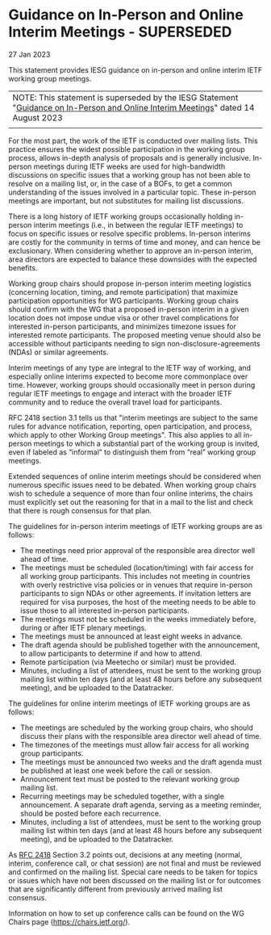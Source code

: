 Guidance on In-Person and Online Interim Meetings - SUPERSEDED
==============================================================

27 Jan 2023

This statement provides IESG guidance on in-person and online interim IETF working group meetings.



|  |
| --- |
| NOTE: This statement is superseded by the IESG Statement "[Guidance on In-Person and Online Interim Meetings](https://www.ietf.org/about/groups/iesg/statements/interim-meetings-guidance/)" dated 14 August 2023 |
|  |

For the most part, the work of the IETF is conducted over mailing lists. This practice ensures the widest possible participation in the working group process, allows in-depth analysis of proposals and is generally inclusive. In-person meetings during IETF weeks are used for high-bandwidth discussions on specific issues that a working group has not been able to resolve on a mailing list, or, in the case of a BOFs, to get a common understanding of the issues involved in a particular topic. These in-person meetings are important, but not substitutes for mailing list discussions.

There is a long history of IETF working groups occasionally holding in-person interim meetings (i.e., in between the regular IETF meetings) to focus on specific issues or resolve specific problems. In-person interims are costly for the community in terms of time and money, and can hence be exclusionary. When considering whether to approve an in-person interim, area directors are expected to balance these downsides with the expected benefits.

Working group chairs should propose in-person interim meeting logistics (concerning location, timing, and remote participation) that maximize participation opportunities for WG participants. Working group chairs should confirm with the WG that a proposed in-person interim in a given location does not impose undue visa or other travel complications for interested in-person participants, and minimizes timezone issues for interested remote participants. The proposed meeting venue should also be accessible without participants needing to sign non-disclosure-agreements (NDAs) or similar agreements.

Interim meetings of any type are integral to the IETF way of working, and especially online interims expected to become more commonplace over time. However, working groups should occasionally meet in person during regular IETF meetings to engage and interact with the broader IETF community and to reduce the overall travel load for participants.

RFC 2418 section 3.1 tells us that "interim meetings are subject to the same rules for advance notification, reporting, open participation, and process, which apply to other Working Group meetings". This also applies to all in-person meetings to which a substantial part of the working group is invited, even if labeled as “informal” to distinguish them from “real” working group meetings.

Extended sequences of online interim meetings should be considered when numerous specific issues need to be debated. When working group chairs wish to schedule a sequence of more than four online interims, the chairs must explicitly set out the reasoning for that in a mail to the list and check that there is rough consensus for that plan.

The guidelines for in-person interim meetings of IETF working groups are as follows:

* The meetings need prior approval of the responsible area director well ahead of time.
* The meetings must be scheduled (location/timing) with fair access for all working group participants. This includes not meeting in countries with overly restrictive visa policies or in venues that require in-person participants to sign NDAs or other agreements. If invitation letters are required for visa purposes, the host of the meeting needs to be able to issue those to all interested in-person participants.
* The meetings must not be scheduled in the weeks immediately before, during or after IETF plenary meetings.
* The meetings must be announced at least eight weeks in advance.
* The draft agenda should be published together with the announcement, to allow participants to determine if and how to attend.
* Remote participation (via Meetecho or similar) must be provided.
* Minutes, including a list of attendees, must be sent to the working group mailing list within ten days (and at least 48 hours before any subsequent meeting), and be uploaded to the Datatracker.

The guidelines for online interim meetings of IETF working groups are as follows:

* The meetings are scheduled by the working group chairs, who should discuss their plans with the responsible area director well ahead of time.
* The timezones of the meetings must allow fair access for all working group participants.
* The meetings must be announced two weeks and the draft agenda must be published at least one week before the call or session.
* Announcement text must be posted to the relevant working group mailing list.
* Recurring meetings may be scheduled together, with a single announcement. A separate draft agenda, serving as a meeting reminder, should be posted before each recurrence.
* Minutes, including a list of attendees, must be sent to the working group mailing list within ten days (and at least 48 hours before any subsequent meeting), and be uploaded to the Datatracker.

As [RFC 2418](https://tools.ietf.org/html/rfc2418) Section 3.2 points out, decisions at any meeting (normal, interim, conference call, or chat session) are not final and must be reviewed and confirmed on the mailing list. Special care needs to be taken for topics or issues which have not been discussed on the mailing list or for outcomes that are significantly different from previously arrived mailing list consensus.

Information on how to set up conference calls can be found on the WG Chairs page (<https://chairs.ietf.org/>).

